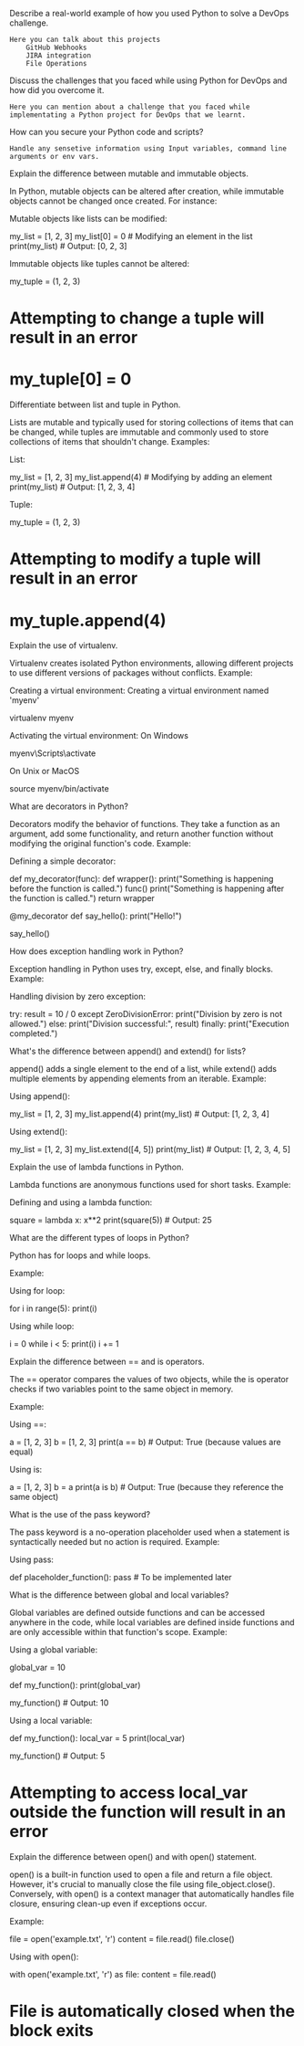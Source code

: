 Describe a real-world example of how you used Python to solve a DevOps challenge.

    Here you can talk about this projects
        GitHub Webhooks
        JIRA integration
        File Operations

Discuss the challenges that you faced while using Python for DevOps and how did you overcome it.

    Here you can mention about a challenge that you faced while implementating a Python project for DevOps that we learnt.

How can you secure your Python code and scripts?

    Handle any sensetive information using Input variables, command line arguments or env vars.

Explain the difference between mutable and immutable objects.

In Python, mutable objects can be altered after creation, while immutable objects cannot be changed once created. For instance:

Mutable objects like lists can be modified:

my_list = [1, 2, 3]
my_list[0] = 0  # Modifying an element in the list
print(my_list)  # Output: [0, 2, 3]

Immutable objects like tuples cannot be altered:

my_tuple = (1, 2, 3)
# Attempting to change a tuple will result in an error
# my_tuple[0] = 0

Differentiate between list and tuple in Python.

Lists are mutable and typically used for storing collections of items that can be changed, while tuples are immutable and commonly used to store collections of items that shouldn't change. Examples:

List:

my_list = [1, 2, 3]
my_list.append(4)  # Modifying by adding an element
print(my_list)  # Output: [1, 2, 3, 4]

Tuple:

my_tuple = (1, 2, 3)
# Attempting to modify a tuple will result in an error
# my_tuple.append(4)

Explain the use of virtualenv.

Virtualenv creates isolated Python environments, allowing different projects to use different versions of packages without conflicts. Example:

Creating a virtual environment:
Creating a virtual environment named 'myenv'

virtualenv myenv

Activating the virtual environment:
On Windows

myenv\Scripts\activate

On Unix or MacOS

source myenv/bin/activate

What are decorators in Python?

Decorators modify the behavior of functions. They take a function as an argument, add some functionality, and return another function without modifying the original function's code. Example:

Defining a simple decorator:

def my_decorator(func):
    def wrapper():
        print("Something is happening before the function is called.")
        func()
        print("Something is happening after the function is called.")
    return wrapper

@my_decorator
def say_hello():
    print("Hello!")

say_hello()

How does exception handling work in Python?

Exception handling in Python uses try, except, else, and finally blocks. Example:

Handling division by zero exception:

try:
    result = 10 / 0
except ZeroDivisionError:
    print("Division by zero is not allowed.")
else:
    print("Division successful:", result)
finally:
    print("Execution completed.")

What's the difference between append() and extend() for lists?

append() adds a single element to the end of a list, while extend() adds multiple elements by appending elements from an iterable. Example:

Using append():

my_list = [1, 2, 3]
my_list.append(4)
print(my_list)  # Output: [1, 2, 3, 4]

Using extend():

my_list = [1, 2, 3]
my_list.extend([4, 5])
print(my_list)  # Output: [1, 2, 3, 4, 5]

Explain the use of lambda functions in Python.

Lambda functions are anonymous functions used for short tasks. Example:

Defining and using a lambda function:

square = lambda x: x**2
print(square(5))  # Output: 25

What are the different types of loops in Python?

Python has for loops and while loops.

Example:

Using for loop:

for i in range(5):
    print(i)

Using while loop:

i = 0
while i < 5:
    print(i)
    i += 1

Explain the difference between == and is operators.

The == operator compares the values of two objects, while the is operator checks if two variables point to the same object in memory.

Example:

Using ==:

a = [1, 2, 3]
b = [1, 2, 3]
print(a == b)  # Output: True (because values are equal)

Using is:

a = [1, 2, 3]
b = a
print(a is b)  # Output: True (because they reference the same object)

What is the use of the pass keyword?

The pass keyword is a no-operation placeholder used when a statement is syntactically needed but no action is required. Example:

Using pass:

def placeholder_function():
    pass  # To be implemented later

What is the difference between global and local variables?

Global variables are defined outside functions and can be accessed anywhere in the code, while local variables are defined inside functions and are only accessible within that function's scope. Example:

Using a global variable:

global_var = 10

def my_function():
    print(global_var)

my_function()  # Output: 10

Using a local variable:

def my_function():
    local_var = 5
    print(local_var)

my_function()  # Output: 5
# Attempting to access local_var outside the function will result in an error

Explain the difference between open() and with open() statement.

open() is a built-in function used to open a file and return a file object. However, it's crucial to manually close the file using file_object.close(). Conversely, with open() is a context manager that automatically handles file closure, ensuring clean-up even if exceptions occur.

Example:

file = open('example.txt', 'r')
content = file.read()
file.close()

Using with open():

with open('example.txt', 'r') as file:
    content = file.read()
# File is automatically closed when the block exits


